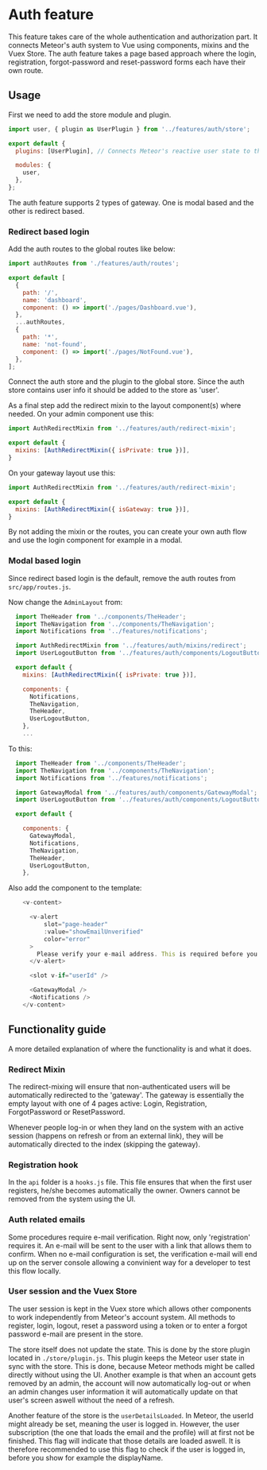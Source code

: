 # Auth feature
This feature takes care of the whole authentication and authorization part. 
It connects Meteor's auth system to Vue using components, mixins and the Vuex Store.
The auth feature takes a page based approach where the login, registration, forgot-password 
and reset-password forms each have their own route. 

## Usage

First we need to add the store module and plugin.

```javascript
import user, { plugin as UserPlugin } from '../features/auth/store';

export default {
  plugins: [UserPlugin], // Connects Meteor's reactive user state to the store using Tracker

  modules: {
    user,
  },
};
```

The auth feature supports 2 types of gateway. One is modal based and the other is redirect based.

### Redirect based login
Add the auth routes to the global routes like below:

```javascript
import authRoutes from './features/auth/routes';

export default [
  {
    path: '/',
    name: 'dashboard',
    component: () => import('./pages/Dashboard.vue'),
  },
  ...authRoutes,
  {
    path: '*',
    name: 'not-found',
    component: () => import('./pages/NotFound.vue'),
  },
];
```

Connect the auth store and the plugin to the global store. Since the auth store contains user info
it should be added to the store as 'user'.

As a final step add the redirect mixin to the layout component(s) where needed. On your 
admin component use this: 

```javascript
import AuthRedirectMixin from '../features/auth/redirect-mixin';

export default {
  mixins: [AuthRedirectMixin({ isPrivate: true })],
}
```

On your gateway layout use this: 

```javascript
import AuthRedirectMixin from '../features/auth/redirect-mixin';

export default {
  mixins: [AuthRedirectMixin({ isGateway: true })],
}
```

By not adding the mixin or the routes, you can create your own auth flow and use the 
login component for example in a modal. 

### Modal based login
Since redirect based login is the default, remove the auth routes from `src/app/routes.js`.

Now change the `AdminLayout` from:
```javascript
  import TheHeader from '../components/TheHeader';
  import TheNavigation from '../components/TheNavigation';
  import Notifications from '../features/notifications';

  import AuthRedirectMixin from '../features/auth/mixins/redirect';
  import UserLogoutButton from '../features/auth/components/LogoutButton';

  export default {
    mixins: [AuthRedirectMixin({ isPrivate: true })],

    components: {
      Notifications,
      TheNavigation,
      TheHeader,
      UserLogoutButton,
    },
    ...
```
To this:
```javascript
  import TheHeader from '../components/TheHeader';
  import TheNavigation from '../components/TheNavigation';
  import Notifications from '../features/notifications';

  import GatewayModal from '../features/auth/components/GatewayModal';
  import UserLogoutButton from '../features/auth/components/LogoutButton';

  export default {

    components: {
      GatewayModal,
      Notifications,
      TheNavigation,
      TheHeader,
      UserLogoutButton,
    },
```

Also add the <GatewayModal /> component to the template:
```javascript
    <v-content>

      <v-alert
          slot="page-header"
          :value="showEmailUnverified"
          color="error"
      >
        Please verify your e-mail address. This is required before you can do stuff in this system.
      </v-alert>

      <slot v-if="userId" />

      <GatewayModal />
      <Notifications />
    </v-content>
```

## Functionality guide
A more detailed explanation of where the functionality is and what it does.

### Redirect Mixin
The redirect-mixing will ensure that non-authenticated users will be automatically 
redirected to the 'gateway'. The gateway is essentially the empty layout with 
one of 4 pages active: Login, Registration, ForgotPassword or ResetPassword. 

Whenever people log-in or when they land on the system with an active session 
(happens on refresh or from an external link), they will be automatically directed 
to the index (skipping the gateway).

### Registration hook
In the `api` folder is a `hooks.js` file. This file ensures that when the first 
user registers, he/she becomes automatically the owner. Owners cannot be removed 
from the system using the UI. 

### Auth related emails
Some procedures require e-mail verification. Right now, only 'registration' requires it.
An e-mail will be sent to the user with a link that allows them to confirm. When no 
e-mail configuration is set, the verification e-mail will end up on the server console 
allowing a convinient way for a developer to test this flow locally.

### User session and the Vuex Store
The user session is kept in the Vuex store which allows other components to work 
independently from Meteor's account system. All methods to register, login, logout, 
reset a password using a token or to enter a forgot password e-mail are present in 
the store. 

The store itself does not update the state. This is done by the store plugin located 
in `./store/plugin.js`. This plugin keeps the Meteor user state in sync with the store. 
This is done, because Meteor methods might be called directly without using the UI. Another 
example is that when an account gets removed by an admin, the account will now automatically 
log-out or when an admin changes user information it will automatically update on that user's 
screen aswell without the need of a refresh.

Another feature of the store is the `userDetailsLoaded`. In Meteor, the userId might already 
be set, meaning the user is logged in. However, the user subscription 
(the one that loads the email and the profile) will at first not be finished. This flag 
will indicate that those details are loaded aswell. It is therefore recommended to use 
this flag to check if the user is logged in, before you show for example the displayName.



